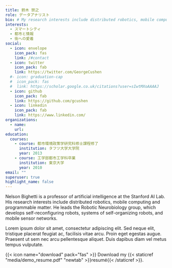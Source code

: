 ```yaml
---
title: 鈴木 崇之
role: データアナリスト
bio: # My research interests include distributed robotics, mobile computing and programmable matter.
interests:
  - スマートシティ
  - 都市と情報
  - 街への愛着
social:
  - icon: envelope
    icon_pack: fas
    link: /#contact
  - icon: twitter
    icon_pack: fab
    link: https://twitter.com/GeorgeCushen
  #- icon: graduation-cap
  #  icon_pack: fas
  #  link: https://scholar.google.co.uk/citations?user=sIwtMXoAAAAJ
  - icon: github
    icon_pack: fab
    link: https://github.com/gcushen
  - icon: linkedin
    icon_pack: fab
    link: https://www.linkedin.com/
organizations:
  - name:
    url:
education:
  courses:
    - course: 都市環境政策学研究科修士課程修了
      institution: タフツ大学大学院
      year: 2013
    - course: 工学部都市工学科卒業
      institution: 東京大学
      year: 2010
email: ""
superuser: true
highlight_name: false
---
```


Nelson Bighetti is a professor of artificial intelligence at the Stanford AI Lab. His research interests include distributed robotics, mobile computing and programmable matter. He leads the Robotic Neurobiology group, which develops self-reconfiguring robots, systems of self-organizing robots, and mobile sensor networks.

Lorem ipsum dolor sit amet, consectetur adipiscing elit. Sed neque elit, tristique placerat feugiat ac, facilisis vitae arcu. Proin eget egestas augue. Praesent ut sem nec arcu pellentesque aliquet. Duis dapibus diam vel metus tempus vulputate.

{{< icon name="download" pack="fas" >}} Download my {{< staticref "media/demo_resume.pdf" "newtab" >}}resumé{{< /staticref >}}.

